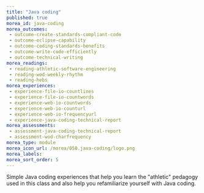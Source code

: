 ```yaml
---
title: "Java coding"
published: true
morea_id: java-coding
morea_outcomes:
 - outcome-create-standards-compliant-code
 - outcome-eclipse-capability
 - outcome-coding-standards-benefits
 - outcome-write-code-efficiently
 - outcome-technical-writing
morea_readings:
 - reading-athletic-software-engineering
 - reading-wod-weekly-rhythm
 - reading-hebs
morea_experiences:
 - experience-file-io-countlines
 - experience-file-io-countwords
 - experience-web-io-countwords
 - experience-web-io-counturl
 - experience-web-io-frequencyurl
 - experience-java-coding-technical-report
morea_assessments:
 - assessment-java-coding-technical-report
 - assessment-wod-charfrequency
morea_type: module
morea_icon_url: /morea/050.java-coding/logo.png
morea_labels:
morea_sort_order: 5
---
```


Simple Java coding experiences that help you learn the "athletic" pedagogy used in this class and also help you refamiliarize
yourself with Java coding. 



